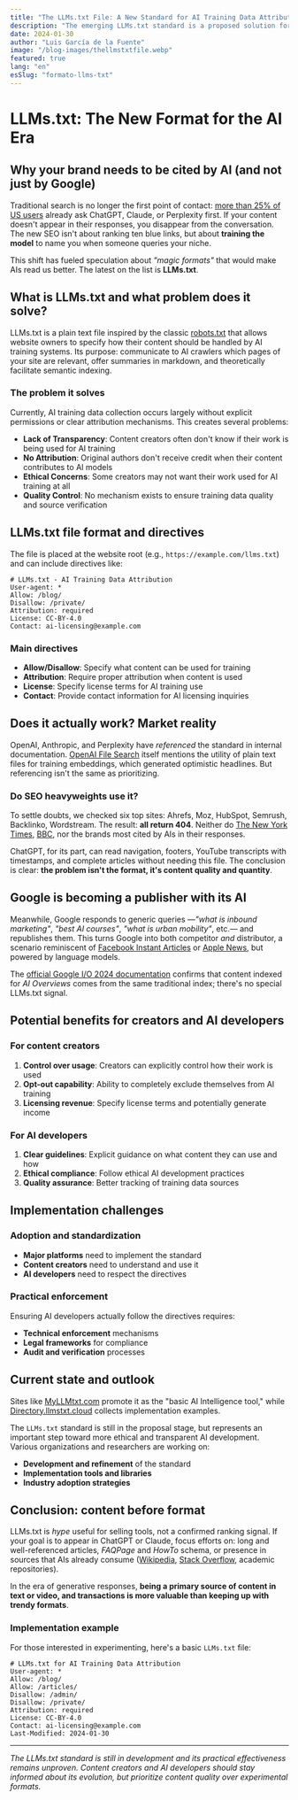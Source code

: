 ```yaml
---
title: "The LLMs.txt File: A New Standard for AI Training Data Attribution"
description: "The emerging LLMs.txt standard is a proposed solution for proper attribution and transparency in AI training data, similar to robots.txt but for large language models."
date: 2024-01-30
author: "Luis García de la Fuente"
image: "/blog-images/thellmstxtfile.webp"
featured: true
lang: "en"
esSlug: "formato-llms-txt"
---
```


# LLMs.txt: The New Format for the AI Era

## Why your brand needs to be cited by AI (and not just by Google)

Traditional search is no longer the first point of contact: <a href="https://www.gs.statcounter.com/search-engine-market-share" target="_blank" rel="nofollow">more than 25% of US users</a> already ask ChatGPT, Claude, or Perplexity first. If your content doesn't appear in their responses, you disappear from the conversation. The new SEO isn't about ranking ten blue links, but about **training the model** to name you when someone queries your niche.

This shift has fueled speculation about *"magic formats"* that would make AIs read us better. The latest on the list is **LLMs.txt**.

## What is LLMs.txt and what problem does it solve?

LLMs.txt is a plain text file inspired by the classic <a href="https://www.robotstxt.org/" target="_blank" rel="nofollow">robots.txt</a> that allows website owners to specify how their content should be handled by AI training systems. Its purpose: communicate to AI crawlers which pages of your site are relevant, offer summaries in markdown, and theoretically facilitate semantic indexing.

### The problem it solves

Currently, AI training data collection occurs largely without explicit permissions or clear attribution mechanisms. This creates several problems:

- **Lack of Transparency**: Content creators often don't know if their work is being used for AI training
- **No Attribution**: Original authors don't receive credit when their content contributes to AI models
- **Ethical Concerns**: Some creators may not want their work used for AI training at all
- **Quality Control**: No mechanism exists to ensure training data quality and source verification

## LLMs.txt file format and directives

The file is placed at the website root (e.g., `https://example.com/llms.txt`) and can include directives like:

```
# LLMs.txt - AI Training Data Attribution
User-agent: *
Allow: /blog/
Disallow: /private/
Attribution: required
License: CC-BY-4.0
Contact: ai-licensing@example.com
```

### Main directives

- **Allow/Disallow**: Specify what content can be used for training
- **Attribution**: Require proper attribution when content is used
- **License**: Specify license terms for AI training use
- **Contact**: Provide contact information for AI licensing inquiries

## Does it actually work? Market reality

OpenAI, Anthropic, and Perplexity have *referenced* the standard in internal documentation. <a href="https://platform.openai.com/docs/tools/file-search" target="_blank" rel="nofollow">OpenAI File Search</a> itself mentions the utility of plain text files for training embeddings, which generated optimistic headlines. But referencing isn't the same as prioritizing.

### Do SEO heavyweights use it?

To settle doubts, we checked six top sites: Ahrefs, Moz, HubSpot, Semrush, Backlinko, Wordstream. The result: **all return 404**. Neither do <a href="https://nytimes.com/llms.txt" target="_blank" rel="nofollow">The New York Times</a>, <a href="https://bbc.com/llms.txt" target="_blank" rel="nofollow">BBC</a>, nor the brands most cited by AIs in their responses.

ChatGPT, for its part, can read navigation, footers, YouTube transcripts with timestamps, and complete articles without needing this file. The conclusion is clear: **the problem isn't the format, it's content quality and quantity**.

## Google is becoming a publisher with its AI

Meanwhile, Google responds to generic queries —*"what is inbound marketing"*, *"best AI courses"*, *"what is urban mobility"*, etc.— and republishes them. This turns Google into both competitor *and* distributor, a scenario reminiscent of <a href="https://instantarticles.fb.com/" target="_blank" rel="nofollow">Facebook Instant Articles</a> or <a href="https://developer.apple.com/news-publisher/" target="_blank" rel="nofollow">Apple News</a>, but powered by language models.

The <a href="https://developers.google.com/search/blog/2024/05/google-io-search-updates" target="_blank" rel="nofollow">official Google I/O 2024 documentation</a> confirms that content indexed for *AI Overviews* comes from the same traditional index; there's no special LLMs.txt signal.

## Potential benefits for creators and AI developers

### For content creators

1. **Control over usage**: Creators can explicitly control how their work is used
2. **Opt-out capability**: Ability to completely exclude themselves from AI training
3. **Licensing revenue**: Specify license terms and potentially generate income

### For AI developers

1. **Clear guidelines**: Explicit guidance on what content they can use and how
2. **Ethical compliance**: Follow ethical AI development practices
3. **Quality assurance**: Better tracking of training data sources

## Implementation challenges

### Adoption and standardization

- **Major platforms** need to implement the standard
- **Content creators** need to understand and use it
- **AI developers** need to respect the directives

### Practical enforcement

Ensuring AI developers actually follow the directives requires:

- **Technical enforcement** mechanisms
- **Legal frameworks** for compliance
- **Audit and verification** processes

## Current state and outlook

Sites like <a href="https://myllmtxt.com" target="_blank" rel="nofollow">MyLLMtxt.com</a> promote it as the "basic AI Intelligence tool," while <a href="https://directory.llmstxt.cloud/" target="_blank" rel="nofollow">Directory.llmstxt.cloud</a> collects implementation examples.

The `LLMs.txt` standard is still in the proposal stage, but represents an important step toward more ethical and transparent AI development. Various organizations and researchers are working on:

- **Development and refinement** of the standard
- **Implementation tools and libraries**
- **Industry adoption strategies**

## Conclusion: content before format

LLMs.txt is *hype* useful for selling tools, not a confirmed ranking signal. If your goal is to appear in ChatGPT or Claude, focus efforts on: long and well-referenced articles, *FAQPage* and *HowTo* schema, or presence in sources that AIs already consume (<a href="https://en.wikipedia.org/wiki/Main_Page" target="_blank" rel="nofollow">Wikipedia</a>, <a href="https://stackoverflow.com/" target="_blank" rel="nofollow">Stack Overflow</a>, academic repositories).

In the era of generative responses, **being a primary source of content in text or video, and transactions is more valuable than keeping up with trendy formats**.

### Implementation example

For those interested in experimenting, here's a basic `LLMs.txt` file:

```
# LLMs.txt for AI Training Data Attribution
User-agent: *
Allow: /blog/
Allow: /articles/
Disallow: /admin/
Disallow: /private/
Attribution: required
License: CC-BY-4.0
Contact: ai-licensing@example.com
Last-Modified: 2024-01-30
```

---

*The LLMs.txt standard is still in development and its practical effectiveness remains unproven. Content creators and AI developers should stay informed about its evolution, but prioritize content quality over experimental formats.*